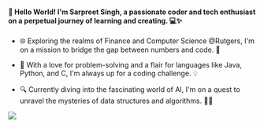 #### 👋 Hello World! I'm Sarpreet Singh, a passionate coder and tech enthusiast on a perpetual journey of learning and creating. 💻✨
  
- 🌐 Exploring the realms of Finance and Computer Science @Rutgers, I'm on a mission to bridge the gap between numbers and code. 🚀

- 🧠 With a love for problem-solving and a flair for languages like Java, Python, and C, I'm always up for a coding challenge. 💡

- 🔍 Currently diving into the fascinating world of AI, I'm on a quest to unravel the mysteries of data structures and algorithms. 🤖✨

![](https://komarev.com/ghpvc/?username=zarpreet)

<!--
**zarpreet/zarpreet** is a ✨ _special_ ✨ repository because its `README.md` (this file) appears on your GitHub profile.

Here are some ideas to get you started:

- 🔭 I’m currently working on ...
- 🌱 I’m currently learning ...
- 👯 I’m looking to collaborate on ...
- 🤔 I’m looking for help with ...
- 💬 Ask me about ...
- 📫 How to reach me: ...
- 😄 Pronouns: ...
- ⚡ Fun fact: ...


-->
